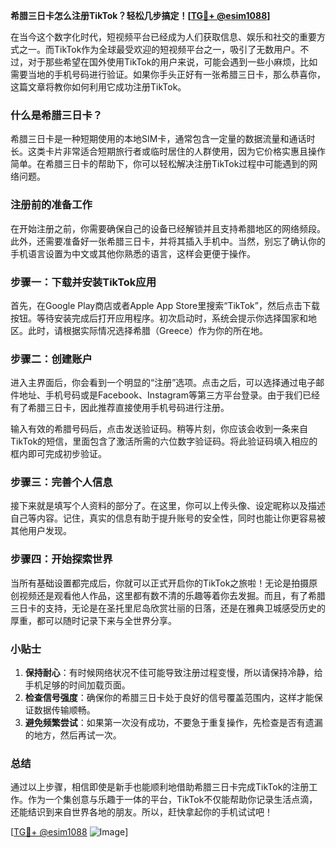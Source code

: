 **希腊三日卡怎么注册TikTok？轻松几步搞定！[[TG💪+ @esim1088](https://t.me/s/esim1088)]**

在当今这个数字化时代，短视频平台已经成为人们获取信息、娱乐和社交的重要方式之一。而TikTok作为全球最受欢迎的短视频平台之一，吸引了无数用户。不过，对于那些希望在国外使用TikTok的用户来说，可能会遇到一些小麻烦，比如需要当地的手机号码进行验证。如果你手头正好有一张希腊三日卡，那么恭喜你，这篇文章将教你如何利用它成功注册TikTok。

### 什么是希腊三日卡？

希腊三日卡是一种短期使用的本地SIM卡，通常包含一定量的数据流量和通话时长。这类卡片非常适合短期旅行者或临时居住的人群使用，因为它价格实惠且操作简单。在希腊三日卡的帮助下，你可以轻松解决注册TikTok过程中可能遇到的网络问题。

### 注册前的准备工作

在开始注册之前，你需要确保自己的设备已经解锁并且支持希腊地区的网络频段。此外，还需要准备好一张希腊三日卡，并将其插入手机中。当然，别忘了确认你的手机语言设置为中文或其他你熟悉的语言，这样会更便于操作。

### 步骤一：下载并安装TikTok应用

首先，在Google Play商店或者Apple App Store里搜索“TikTok”，然后点击下载按钮。等待安装完成后打开应用程序。初次启动时，系统会提示你选择国家和地区。此时，请根据实际情况选择希腊（Greece）作为你的所在地。

### 步骤二：创建账户

进入主界面后，你会看到一个明显的“注册”选项。点击之后，可以选择通过电子邮件地址、手机号码或是Facebook、Instagram等第三方平台登录。由于我们已经有了希腊三日卡，因此推荐直接使用手机号码进行注册。

输入有效的希腊号码后，点击发送验证码。稍等片刻，你应该会收到一条来自TikTok的短信，里面包含了激活所需的六位数字验证码。将此验证码填入相应的框内即可完成初步验证。

### 步骤三：完善个人信息

接下来就是填写个人资料的部分了。在这里，你可以上传头像、设定昵称以及描述自己等内容。记住，真实的信息有助于提升账号的安全性，同时也能让你更容易被其他用户发现。

### 步骤四：开始探索世界

当所有基础设置都完成后，你就可以正式开启你的TikTok之旅啦！无论是拍摄原创视频还是观看他人作品，这里都有数不清的乐趣等着你去发掘。而且，有了希腊三日卡的支持，无论是在圣托里尼岛欣赏壮丽的日落，还是在雅典卫城感受历史的厚重，都可以随时记录下来与全世界分享。

### 小贴士

1. **保持耐心**：有时候网络状况不佳可能导致注册过程变慢，所以请保持冷静，给手机足够的时间加载页面。
2. **检查信号强度**：确保你的希腊三日卡处于良好的信号覆盖范围内，这样才能保证数据传输顺畅。
3. **避免频繁尝试**：如果第一次没有成功，不要急于重复操作，先检查是否有遗漏的地方，然后再试一次。

### 总结

通过以上步骤，相信即使是新手也能顺利地借助希腊三日卡完成TikTok的注册工作。作为一个集创意与乐趣于一体的平台，TikTok不仅能帮助你记录生活点滴，还能结识到来自世界各地的朋友。所以，赶快拿起你的手机试试吧！

[[TG💪+ @esim1088](https://t.me/s/esim1088) ![Image](https://i.postimg.cc/4NQfJmqS/Snipaste-2025-05-13-00-14-12.png)]